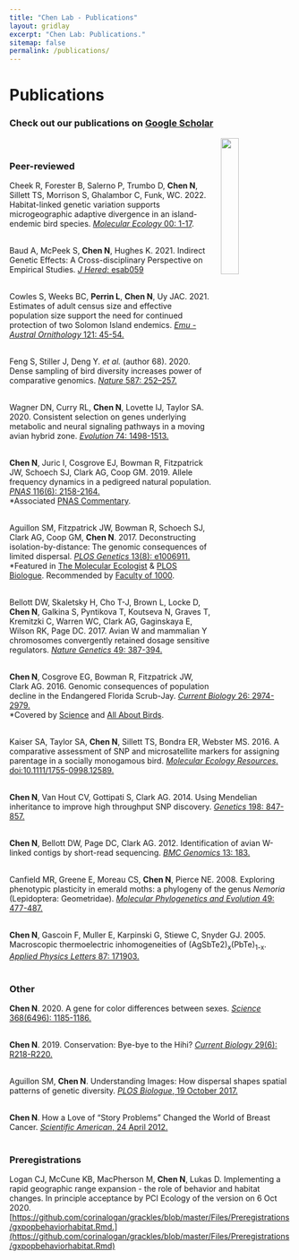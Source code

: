 ```yaml
---
title: "Chen Lab - Publications"
layout: gridlay
excerpt: "Chen Lab: Publications."
sitemap: false
permalink: /publications/
---
```



# Publications


### Check out our publications on [Google Scholar](https://scholar.google.com/citations?user=VOpNPTgAAAAJ&hl=en)
<img src = "{{ site.url}}{{ site.baseurl}}/images/pubpic/PLOSgeneticsAug2017cover.png" class="img-responsive" width = "25%" style="float: right; padding-left: 15px" />
<br>

### **Peer-reviewed**
Cheek R, Forester B, Salerno P, Trumbo D, **Chen N**, Sillett TS, Morrison S, Ghalambor C, Funk, WC. 2022. Habitat-linked genetic variation supports microgeographic adaptive divergence in an island-endemic bird species. [*Molecular Ecology* 00: 1-17](https://doi.org/10.1111/mec.16438). <br>
<br>

Baud A, McPeek S, **Chen N**, Hughes K. 2021. Indirect Genetic Effects: A Cross-disciplinary Perspective on Empirical Studies. [*J Hered*: esab059](https://doi.org/10.1093/jhered/esab059) <br>
<br>

Cowles S, Weeks BC, **Perrin L**, **Chen N**, Uy JAC. 2021. Estimates of adult census size and effective population size support the need for continued protection of two Solomon Island endemics. [*Emu - Austral Ornithology* 121: 45-54.](https://doi.org/10.1080/01584197.2021.1915163) <br>
<br>

Feng S, Stiller J, Deng Y. *et al.* (author 68). 2020. Dense sampling of bird diversity increases power of comparative genomics. [*Nature* 587: 252–257.](https://doi.org/10.1038/s41586-020-2873-9) <br>
<br>

Wagner DN, Curry RL, **Chen N**, Lovette IJ, Taylor SA. 2020. Consistent selection on genes underlying metabolic and neural signaling pathways in a moving avian hybrid zone. [*Evolution* 74: 1498-1513.](https://doi.org/10.1111/evo.13970) <br>
<br>

**Chen N**, Juric I, Cosgrove EJ, Bowman R, Fitzpatrick JW, Schoech SJ, Clark AG, Coop GM. 2019. Allele frequency dynamics in a pedigreed natural population. [*PNAS* 116(6): 2158-2164.](https://doi.org/10.1073/pnas.1813852116) <br>
\*Associated [PNAS Commentary](https://www.pnas.org/content/early/2019/01/10/1820938116).
<br> <br>

Aguillon SM, Fitzpatrick JW, Bowman R, Schoech SJ, Clark AG, Coop GM, **Chen N**. 2017. Deconstructing isolation-by-distance: The genomic consequences of limited dispersal. [*PLOS Genetics* 13(8): e1006911.](https://doi.org/10.1371/journal.pgen.1006911) <br>
\*Featured in [The Molecular Ecologist](https://t.co/KfX6Geifkd) & [PLOS Biologue](https://t.co/3DU0nbgJbP). Recommended by [Faculty of 1000](https://f1000.com/prime/727874563).
<br> <br>

Bellott DW, Skaletsky H, Cho T-J, Brown L, Locke D, **Chen N**, Galkina S, Pyntikova T, Koutseva N, Graves T, Kremitzki C, Warren WC, Clark AG, Gaginskaya E, Wilson RK, Page DC. 2017. Avian W and mammalian Y chromosomes convergently retained dosage sensitive regulators. [*Nature Genetics* 49: 387-394.](http://www.nature.com/ng/journal/v49/n3/full/ng.3778.html) <br>
<br>

**Chen N**, Cosgrove EG, Bowman R, Fitzpatrick JW, Clark AG. 2016. Genomic consequences of population decline in the Endangered Florida Scrub-Jay. [*Current Biology* 26: 2974-2979.](https://doi.org/10.1016/j.cub.2016.08.062) <br>
\*Covered by [Science](http://science.sciencemag.org/content/354/6313/twil) and [All About Birds](https://www.allaboutbirds.org/even-small-scattered-florida-scrub-jay-groups-are-vital-to-the-survival-of-the-species/). 
<br><br>

Kaiser SA, Taylor SA, **Chen N**, Sillett TS, Bondra ER, Webster MS. 2016. A comparative assessment of SNP and microsatellite markers for assigning parentage in a socially monogamous bird. [*Molecular Ecology Resources*. doi:10.1111/1755-0998.12589.](http://onlinelibrary.wiley.com/doi/10.1111/1755-0998.12589/full) <br>
<br>

**Chen N**, Van Hout CV, Gottipati S, Clark AG. 2014. Using Mendelian inheritance to improve high throughput SNP discovery. [*Genetics* 198: 847-857.](http://www.genetics.org/content/early/2014/09/04/genetics.114.169052.abstract) <br>
<br>

**Chen N**, Bellott DW, Page DC, Clark AG. 2012. Identification of avian W-linked contigs by short-read sequencing. [*BMC Genomics* 13: 183.](http://www.biomedcentral.com/1471-2164/13/183/abstract) <br>
<br>

Canfield MR, Greene E, Moreau CS, **Chen N**, Pierce NE. 2008. Exploring phenotypic plasticity in emerald moths: a phylogeny of the genus *Nemoria* (Lepidoptera: Geometridae). [*Molecular Phylogenetics and Evolution* 49: 477-487.](http://www.sciencedirect.com/science/article/pii/S1055790308003552) <br>
<br>

**Chen N**, Gascoin F, Muller E, Karpinski G, Stiewe C, Snyder GJ. 2005. Macroscopic thermoelectric inhomogeneities of (AgSbTe2)<sub>x</sub>(PbTe)<sub>1-x</sub>. [*Applied Physics Letters* 87: 171903.](http://scitation.aip.org/content/aip/journal/apl/87/17/10.1063/1.2056590) <br>
<br>

### **Other**
**Chen N**. 2020. A gene for color differences between sexes. [*Science* 368(6496): 1185-1186.](https://science.sciencemag.org/content/368/6496/1185.abstract) <br>
<br>

**Chen N**. 2019. Conservation: Bye-bye to the Hihi? [*Current Biology* 29(6): R218-R220.](https://doi.org/10.1016/j.cub.2019.02.013) <br>
<br>

Aguillon SM, **Chen N**. Understanding Images: How dispersal shapes spatial patterns of genetic diversity. [*PLOS Biologue*, 19 October 2017.](http://blogs.plos.org/biologue/2017/10/19/understanding-images-how-dispersal-shapes-spatial-patterns-of-genetic-diversity/) <br>
<br>

**Chen N**. How a Love of “Story Problems” Changed the World of Breast Cancer. [*Scientific American*, 24 April 2012.](http://blogs.scientificamerican.com/guest-blog/how-a-love-of-story-problems-changed-the-world-of-breast-cancer/) <br>
<br>
 
### **Preregistrations**
Logan CJ, McCune KB, MacPherson M, **Chen N**, Lukas D. Implementing a rapid geographic range expansion - the role of behavior and habitat changes. In principle acceptance by PCI Ecology of the version on 6 Oct 2020. [https://github.com/corinalogan/grackles/blob/master/Files/Preregistrations/gxpopbehaviorhabitat.Rmd.](https://github.com/corinalogan/grackles/blob/master/Files/Preregistrations/gxpopbehaviorhabitat.Rmd) <br>
<br>

